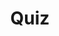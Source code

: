 ---
title: "Quiz"
passing_percentage: 70
layout: "test"
type: "test"
questions:
  - id: "q1"
    text: "What is the recommended namespace for installing Istio?"
    type: "single-answer"
    marks: 2
    options:
      - id: "a"
        text: "default"
      - id: "b"
        text: "istio-system"
        is_correct: true
      - id: "c"
        text: "kube-system"
      - id: "d"
        text: "mesh-system"
  - id: "q2"
    text: "Which of the following are valid methods to install Istio? (Select all that apply)"
    type: "multiple-answers"
    marks: 2
    options:
      - id: "a"
        text: "Using Meshery from the Management menu"
        is_correct: true
      - id: "b"
        text: "Using istioctl with demo profile"
        is_correct: true
      - id: "c"
        text: "Using kubectl apply directly with YAML files"
  - id: "q3"
    text: "Which Istio tool verifies cluster readiness?" 
    type: "short_answer" 
    marks: 2
    correct_answer: "istioctl" 
---